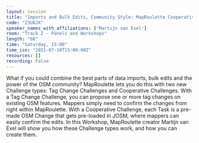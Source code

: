 ```yaml
---
layout: session
title: "Imports and Bulk Edits, Community Style: MapRoulette Cooperative Challenges"
code: "Z3U8JX"
speaker_names_with_affiliations: ['Martijn van Exel']
room: "Track 2 - Panels and Workshops"
length: "60"
time: "Saturday, 15:00"
time_iso: "2021-07-10T15:00:00Z"
resources: []
recording: False
---
```

What if you could combine the best parts of data imports, bulk edits and the power of the OSM community? MapRoulette lets you do this with two new Challenge types: Tag Change Challenges and Cooperative Challenges. With a Tag Change Challenge, you can propose one or more tag changes on existing OSM features. Mappers simply need to confirm the changes from right within MapRoulette. With a Cooperative Challenge, each Task is a pre-made OSM Change that gets pre-loaded in JOSM, where mappers can easily confirm the edits. In this Workshop, MapRoulette creator Martijn van Exel will show you how these Challenge types work, and how you can create them.

